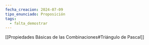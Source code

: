```yaml
---
fecha_creacion: 2024-07-09
tipo_enunciado: Proposición
tags:
  - falta_demostrar
---
```

[[Propiedades Básicas de las Combinaciones#Triángulo de Pascal]]